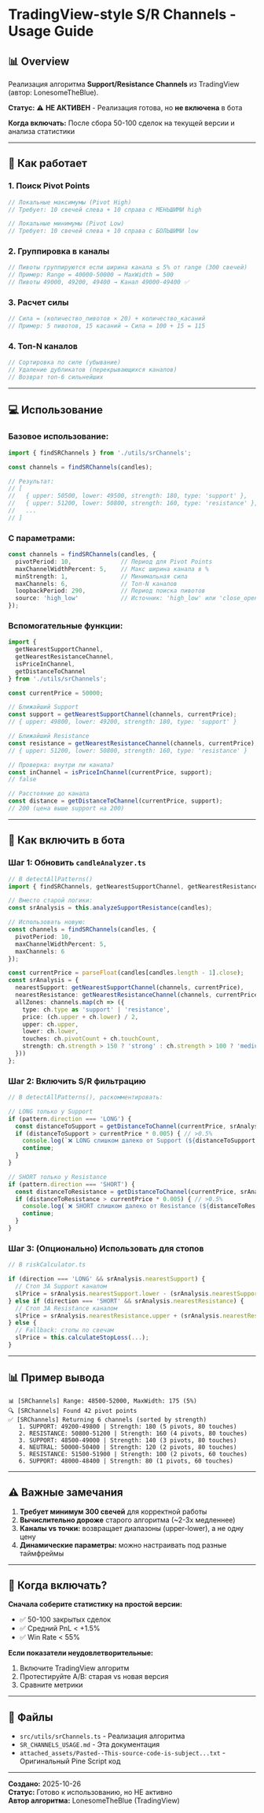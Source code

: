 # TradingView-style S/R Channels - Usage Guide

## 📊 Overview

Реализация алгоритма **Support/Resistance Channels** из TradingView (автор: LonesomeTheBlue).

**Статус:** ⚠️ **НЕ АКТИВЕН** - Реализация готова, но **не включена** в бота

**Когда включать:** После сбора 50-100 сделок на текущей версии и анализа статистики

---

## 🔧 Как работает

### 1. **Поиск Pivot Points**
```typescript
// Локальные максимумы (Pivot High)
// Требует: 10 свечей слева + 10 справа с МЕНЬШИМИ high

// Локальные минимумы (Pivot Low)  
// Требует: 10 свечей слева + 10 справа с БОЛЬШИМИ low
```

### 2. **Группировка в каналы**
```typescript
// Пивоты группируются если ширина канала ≤ 5% от range (300 свечей)
// Пример: Range = 40000-50000 → MaxWidth = 500
// Пивоты 49000, 49200, 49400 → Канал 49000-49400 ✅
```

### 3. **Расчет силы**
```typescript
// Сила = (количество_пивотов × 20) + количество_касаний
// Пример: 5 пивотов, 15 касаний → Сила = 100 + 15 = 115
```

### 4. **Топ-N каналов**
```typescript
// Сортировка по силе (убывание)
// Удаление дубликатов (перекрывающихся каналов)
// Возврат топ-6 сильнейших
```

---

## 💻 Использование

### **Базовое использование:**

```typescript
import { findSRChannels } from './utils/srChannels';

const channels = findSRChannels(candles);

// Результат:
// [
//   { upper: 50500, lower: 49500, strength: 180, type: 'support' },
//   { upper: 51200, lower: 50800, strength: 160, type: 'resistance' },
//   ...
// ]
```

### **С параметрами:**

```typescript
const channels = findSRChannels(candles, {
  pivotPeriod: 10,              // Период для Pivot Points
  maxChannelWidthPercent: 5,    // Макс ширина канала в %
  minStrength: 1,               // Минимальная сила
  maxChannels: 6,               // Топ-N каналов
  loopbackPeriod: 290,          // Период поиска пивотов
  source: 'high_low'            // Источник: 'high_low' или 'close_open'
});
```

### **Вспомогательные функции:**

```typescript
import { 
  getNearestSupportChannel,
  getNearestResistanceChannel,
  isPriceInChannel,
  getDistanceToChannel
} from './utils/srChannels';

const currentPrice = 50000;

// Ближайший Support
const support = getNearestSupportChannel(channels, currentPrice);
// { upper: 49800, lower: 49200, strength: 180, type: 'support' }

// Ближайший Resistance
const resistance = getNearestResistanceChannel(channels, currentPrice);
// { upper: 51200, lower: 50800, strength: 160, type: 'resistance' }

// Проверка: внутри ли канала?
const inChannel = isPriceInChannel(currentPrice, support);
// false

// Расстояние до канала
const distance = getDistanceToChannel(currentPrice, support);
// 200 (цена выше support на 200)
```

---

## 🚀 Как включить в бота

### **Шаг 1: Обновить `candleAnalyzer.ts`**

```typescript
// В detectAllPatterns()
import { findSRChannels, getNearestSupportChannel, getNearestResistanceChannel } from './srChannels';

// Вместо старой логики:
const srAnalysis = this.analyzeSupportResistance(candles);

// Использовать новую:
const channels = findSRChannels(candles, {
  pivotPeriod: 10,
  maxChannelWidthPercent: 5,
  maxChannels: 6
});

const currentPrice = parseFloat(candles[candles.length - 1].close);
const srAnalysis = {
  nearestSupport: getNearestSupportChannel(channels, currentPrice),
  nearestResistance: getNearestResistanceChannel(channels, currentPrice),
  allZones: channels.map(ch => ({
    type: ch.type as 'support' | 'resistance',
    price: (ch.upper + ch.lower) / 2,
    upper: ch.upper,
    lower: ch.lower,
    touches: ch.pivotCount + ch.touchCount,
    strength: ch.strength > 150 ? 'strong' : ch.strength > 100 ? 'medium' : 'weak'
  }))
};
```

### **Шаг 2: Включить S/R фильтрацию**

```typescript
// В detectAllPatterns(), раскомментировать:

// LONG только у Support
if (pattern.direction === 'LONG') {
  const distanceToSupport = getDistanceToChannel(currentPrice, srAnalysis.nearestSupport);
  if (distanceToSupport > currentPrice * 0.005) { // >0.5%
    console.log(`❌ LONG слишком далеко от Support (${distanceToSupport})`);
    continue;
  }
}

// SHORT только у Resistance  
if (pattern.direction === 'SHORT') {
  const distanceToResistance = getDistanceToChannel(currentPrice, srAnalysis.nearestResistance);
  if (distanceToResistance > currentPrice * 0.005) { // >0.5%
    console.log(`❌ SHORT слишком далеко от Resistance (${distanceToResistance})`);
    continue;
  }
}
```

### **Шаг 3: (Опционально) Использовать для стопов**

```typescript
// В riskCalculator.ts

if (direction === 'LONG' && srAnalysis.nearestSupport) {
  // Стоп ЗА Support каналом
  slPrice = srAnalysis.nearestSupport.lower - (srAnalysis.nearestSupport.lower * 0.0035);
} else if (direction === 'SHORT' && srAnalysis.nearestResistance) {
  // Стоп ЗА Resistance каналом
  slPrice = srAnalysis.nearestResistance.upper + (srAnalysis.nearestResistance.upper * 0.0035);
} else {
  // Fallback: стопы по свечам
  slPrice = this.calculateStopLoss(...);
}
```

---

## 📊 Пример вывода

```
📊 [SRChannels] Range: 48500-52000, MaxWidth: 175 (5%)
🔍 [SRChannels] Found 42 pivot points
✅ [SRChannels] Returning 6 channels (sorted by strength)
   1. SUPPORT: 49200-49800 | Strength: 180 (5 pivots, 80 touches)
   2. RESISTANCE: 50800-51200 | Strength: 160 (4 pivots, 80 touches)
   3. SUPPORT: 48500-49000 | Strength: 140 (3 pivots, 80 touches)
   4. NEUTRAL: 50000-50400 | Strength: 120 (2 pivots, 80 touches)
   5. RESISTANCE: 51500-51900 | Strength: 100 (2 pivots, 60 touches)
   6. SUPPORT: 48000-48400 | Strength: 80 (1 pivots, 60 touches)
```

---

## ⚠️ Важные замечания

1. **Требует минимум 300 свечей** для корректной работы
2. **Вычислительно дороже** старого алгоритма (~2-3x медленнее)
3. **Каналы vs точки:** возвращает диапазоны (upper-lower), а не одну цену
4. **Динамические параметры:** можно настраивать под разные таймфреймы

---

## 🎯 Когда включать?

**Сначала соберите статистику на простой версии:**
- ✅ 50-100 закрытых сделок
- ✅ Средний PnL < +1.5%
- ✅ Win Rate < 55%

**Если показатели неудовлетворительные:**
1. Включите TradingView алгоритм
2. Протестируйте A/B: старая vs новая версия
3. Сравните метрики

---

## 📁 Файлы

- `src/utils/srChannels.ts` - Реализация алгоритма
- `SR_CHANNELS_USAGE.md` - Эта документация
- `attached_assets/Pasted--This-source-code-is-subject...txt` - Оригинальный Pine Script код

---

**Создано:** 2025-10-26  
**Статус:** Готово к использованию, но НЕ активно  
**Автор алгоритма:** LonesomeTheBlue (TradingView)
